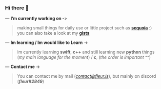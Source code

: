 ### Hi there 👋

— **I’m currently working on -**>
> making small things for daily use or little project such as **[sequoia](https://github.com/aielove/sequoia)** :) you can also take a look at my **[gists](https://gist.github.com/withs)** 

— **Im learning / Im would like to Learn** ->
> Im currently learning **swift**, **c++** and still learning new **python** things (*my main language for the moment*) / **c**, (*the order is important ^^*)

— **Contact me** ->
> You can contact me by mail (*contact@fleur.is*), but mainly on discord (***fleur#2849***)
